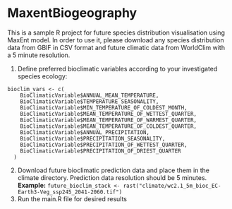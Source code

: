 # MaxentBiogeography
This is a sample R project for future species distribution visualisation using MaxEnt model.
In order to use it, please download any species distribution data from GBIF in CSV format and future climatic data from WorldClim with a 5 minute resolution.

1. Define preferred bioclimatic variables according to your investigated species ecology:
```
bioclim_vars <- c(
    BioClimaticVariable$ANNUAL_MEAN_TEMPERATURE,
    BioClimaticVariable$TEMPERATURE_SEASONALITY,
    BioClimaticVariable$MIN_TEMPERATURE_OF_COLDEST_MONTH,
    BioClimaticVariable$MEAN_TEMPERATURE_OF_WETTEST_QUARTER,
    BioClimaticVariable$MEAN_TEMPERATURE_OF_WARMEST_QUARTER,
    BioClimaticVariable$MEAN_TEMPERATURE_OF_COLDEST_QUARTER,
    BioClimaticVariable$ANNUAL_PRECIPITATION,
    BioClimaticVariable$PRECIPITATION_SEASONALITY,
    BioClimaticVariable$PRECIPITATION_OF_WETTEST_QUARTER,
    BioClimaticVariable$PRECIPITATION_OF_DRIEST_QUARTER
  )
```
2. Download future bioclimatic prediction data and place them in the climate directory. Prediction data resolution should be 5 minutes.
**Example:**
`future_bioclim_stack <- rast("climate/wc2.1_5m_bioc_EC-Earth3-Veg_ssp245_2041-2060.tif")`
3. Run the main.R file for desired results

